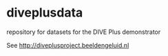 # diveplusdata
repository for datasets for the DIVE Plus demonstrator

See http://diveplusproject.beeldengeluid.nl
